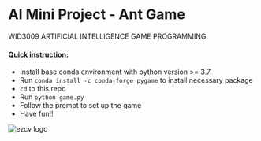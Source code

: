 # AI Mini Project - Ant Game
WID3009 ARTIFICIAL INTELLIGENCE GAME PROGRAMMING 

#### Quick instruction:
- Install base conda environment with python version >= 3.7
- Run `conda install -c conda-forge pygame` to install necessary package 
- `cd` to this repo
- Run `python game.py`
- Follow the prompt to set up the game
- Have fun!!
 
 
![ezcv logo](https://images.unsplash.com/photo-1510940753358-0c6d35aa3981?ixlib=rb-4.0.3&ixid=MnwxMjA3fDB8MHxwaG90by1wYWdlfHx8fGVufDB8fHx8&auto=format&fit=crop&w=870&q=80)
